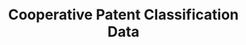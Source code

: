 ---
bigquery: https://console.cloud.google.com/bigquery?p=patents-public-data&d=cpc&page=dataset
citation: '“Cooperative Patent Classification” by the EPO and USPTO, for public use. '
contributors: EPO, USPTO
cost: None
description: Cooperative Patent Classification Data contains the scheme and definitions
  of the Cooperative Patent Classification system for classifying patent documents.
  The CPC is the result of a partnership between the EPO and the USPTO in their joint
  effort to develop a common, internationally compatible classification system for
  technical documents, in particular patent publications, which will be used by both
  offices in the patent granting process
documentation: https://www.cooperativepatentclassification.org/cpcSchemeAndDefinitions
last_edit: 04/13/2022, 10:29:41
location: https://www.cooperativepatentclassification.org/index
maintained_by: USPTO, EPO
schema_fields:
- date_revised
- ipcConcordant
- parents
- definition
- children
- ipc_concordant
- title_part
- limitingReferences
- synonyms
- titleFull
- residual_references
- title_full
- child_groups
- childGroups
- level
- symbol
- residualReferences
- informativeReferences
- breakdown_code
- breakdownCode
- additional_only
- applicationReferences
- glossary
- dateRevised
- limiting_references
- notAllocatable
- sizeCache
- not_allocatable
- application_references
- status
- informative_references
- titlePart
shortname: cooperative_patent_classification
tags:
- patents
- science
title: Cooperative Patent Classification Data
uuid: 984374a7-16e9-4b35-9445-458daceb01bf
---